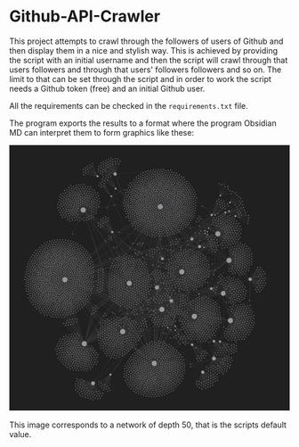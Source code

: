 # Github-API-Crawler

This project attempts to crawl through the followers of users of Github and then display them in a nice and stylish way. This is achieved by providing the script with an initial username and then the script will crawl through that users followers and through that users' followers followers and so on. The limit to that can be set through the script and in order to work the script needs a Github token (free) and an initial Github user.

All the requirements can be checked in the ``requirements.txt`` file.

The program exports the results to a format where the program Obsidian MD can interpret them to form graphics like these:

![obsidian image](README/img.jpeg)

This image corresponds to a network of depth 50, that is the scripts default value.

